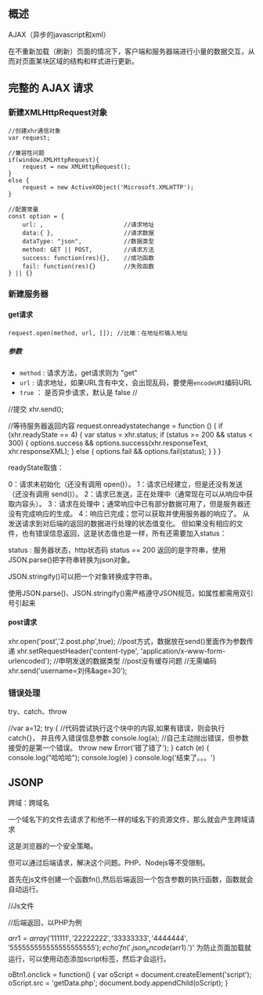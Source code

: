  
## 概述

AJAX（异步的javascript和xml）

在不重新加载（刷新）页面的情况下，客户端和服务器端进行小量的数据交互，从而对页面某块区域的结构和样式进行更新。


## 完整的 AJAX 请求

### 新建XMLHttpRequest对象

```
//创建xhr通信对象
var request;

//兼容性问题
if(window.XMLHttpRequest){
    request = new XMLHttpRequest();
}
else {
    request = new ActiveXObject('Microsoft.XMLHTTP');
}

//配置常量
const option = {
    url: ,                       //请求地址
    data:{ },                    //请求数据 
    dataType: "json",            //数据类型
    method: GET || POST,         //请求方法
    success: function(res){},    //成功函数
    fail: function(res){}        //失败函数
} || {}

```

### 新建服务器

#### get请求
```
request.open(method, url, []); //比喻：在地址栏输入地址
```
##### 参数
* `method` : 请求方法，get请求则为 "get"
* `url` : 请求地址，如果URL含有中文，会出现乱码，要使用`encodeURI`编码URL
* `true` ： 是否异步请求，默认是 false
//

//提交
xhr.send();

//等待服务器返回内容
request.onreadystatechange = function () {
    if (xhr.readyState == 4) {
	var status = xhr.status;
	if (status >= 200 && status < 300) {
		options.success && options.success(xhr.responseText, xhr.responseXML);
      } 
	else {
                            options.fail && options.fail(status);
                        }
                    }
                }

readyState取值：

0：请求未初始化（还没有调用 open()）。
1：请求已经建立，但是还没有发送（还没有调用 send()）。
2：请求已发送，正在处理中（通常现在可以从响应中获取内容头）。
3：请求在处理中；通常响应中已有部分数据可用了，但是服务器还没有完成响应的生成。
4：响应已完成；您可以获取并使用服务器的响应了。
从发送请求到对后端的返回的数据进行处理的状态值变化。 但如果没有相应的文件，也有错误信息返回，这是状态值也是一样，所有还需要加入status：

status : 服务器状态，http状态码
status == 200
返回的是字符串，使用JSON.parse()把字符串转换为json对象。

JSON.stringify()可以把一个对象转换成字符串。

使用JSON.parse()、JSON.stringify()需严格遵守JSON规范，如属性都需用双引号引起来

#### post请求

xhr.open('post','2.post.php',true);
//post方式，数据放在send()里面作为参数传递
xhr.setRequestHeader('content-type', 'application/x-www-form-urlencoded');
//申明发送的数据类型
//post没有缓存问题
//无需编码
xhr.send('username=刘伟&age=30');

### 错误处理

try、catch、throw

//var a=12;
try {
    //代码尝试执行这个块中的内容,如果有错误，则会执行catch{}，	并且传入错误信息参数
    console.log(a);
    //自己主动抛出错误，但参数接受的是第一个错误。
    throw new Error('错了错了');
} catch (e) {
    console.log("哈哈哈");
    console.log(e)
}
console.log('结束了。。。')


## JSONP

跨域：跨域名

一个域名下的文件去请求了和他不一样的域名下的资源文件，那么就会产生跨域请求

这是浏览器的一个安全策略。

但可以通过后端请求，解决这个问题。PHP、Nodejs等不受限制。

首先在js文件创建一个函数fn(),然后后端返回一个包含参数的执行函数，函数就会自动运行。

//Js文件
<script>
    function fn(data) {
        console.log(data)
    }
</script>
<script src="2.js"></script>


//后端返回，以PHP为例

$arr1 = array('111111','22222222','33333333','4444444','555555555555555555555');
echo 'fn('.json_encode($arr1).')'
为防止页面加载就运行，可以使用动态添加script标签，然后才会运行。

oBtn1.onclick = function() {
	var oScript = document.createElement('script');
	oScript.src = 'getData.php';
	document.body.appendChild(oScript);
}